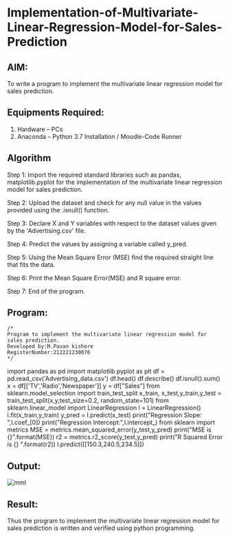 # Implementation-of-Multivariate-Linear-Regression-Model-for-Sales-Prediction

## AIM:
To write a program to implement the multivariate linear regression model for sales prediction.

## Equipments Required:
1. Hardware – PCs
2. Anaconda – Python 3.7 Installation / Moodle-Code Runner

## Algorithm
Step 1:
Import the required standard libraries such as pandas, matplotlib.pyplot for the implementation of the multivariate linear regression model for sales prediction.

Step 2:
Upload the dataset and check for any null value in the values provided using the .isnull() function.

Step 3:
Declare X and Y variables with respect to the dataset values given by the 'Advertising.csv' file.

Step 4:
Predict the values by assigning a variable called y_pred.

Step 5:
Using the Mean Square Error (MSE) find the required straight line that fits the data.

Step 6:
Print the Mean Square Error(MSE) and R square error.

Step 7:
End of the program. 

## Program:
```
/*
Program to implement the multivariate linear regression model for sales prediction.
Developed by:M.Pavan kishore 
RegisterNumber:212221230076  
*/
```
 import pandas as pd
 import matplotlib.pyplot as plt
 df = pd.read_csv('Advertising_data.csv')
 df.head()
 df.describe()
 df.isnull().sum()
 x = df[['TV','Radio','Newspaper']]
 y = df["Sales"]
 from sklearn.model_selection import train_test_split
 x_train, x_test,y_train,y_test = train_test_split(x,y,test_size=0.2, random_state=101)
 from sklearn.linear_model import LinearRegression
 l = LinearRegression()
 l.fit(x_train,y_train)
 y_pred = l.predict(x_test)
 print("Regression Slope: ",l.coef_[0])
 print("Regression Intercept:",l.intercept_)
 from sklearn import metrics
 MSE = metrics.mean_squared_error(y_test,y_pred)
 print("MSE is {}".format(MSE))
 r2 = metrics.r2_score(y_test,y_pred)
 print("R Squared Error is {} ".format(r2))
 l.predict([[150.3,240.5,234.5]])


## Output:
![mml](https://user-images.githubusercontent.com/94154941/164909790-61b73d74-68a1-49cb-9df3-074cdc4495c0.png)


## Result:
Thus the program to implement the multivariate linear regression model for sales prediction is written and verified using python programming.
